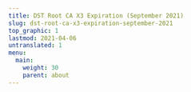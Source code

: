 ```yaml
---
title: DST Root CA X3 Expiration (September 2021)
slug: dst-root-ca-x3-expiration-september-2021
top_graphic: 1
lastmod: 2021-04-06
untranslated: 1
menu:
  main:
    weight: 30
    parent: about
---
```

